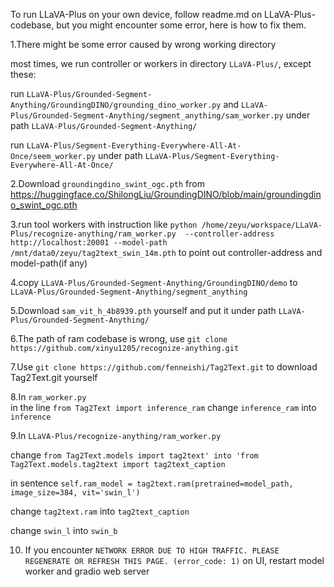 To run LLaVA-Plus on your own device, follow readme.md on LLaVA-Plus-codebase, but you might encounter some error, here is how to fix them.

1.There might be some error caused by wrong working directory

most times, we run controller or workers in directory `LLaVA-Plus/`, except these:

run `LLaVA-Plus/Grounded-Segment-Anything/GroundingDINO/grounding_dino_worker.py` 
and `LLaVA-Plus/Grounded-Segment-Anything/segment_anything/sam_worker.py`
under path `LLaVA-Plus/Grounded-Segment-Anything/`

run `LLaVA-Plus/Segment-Everything-Everywhere-All-At-Once/seem_worker.py`
under path `LLaVA-Plus/Segment-Everything-Everywhere-All-At-Once/`

2.Download `groundingdino_swint_ogc.pth` from https://huggingface.co/ShilongLiu/GroundingDINO/blob/main/groundingdino_swint_ogc.pth 

3.run tool workers with instruction like
`python /home/zeyu/workspace/LLaVA-Plus/recognize-anything/ram_worker.py  --controller-address http://localhost:20001 --model-path  /mnt/data0/zeyu/tag2text_swin_14m.pth`
to point out controller-address and model-path(if any)

4.copy `LLaVA-Plus/Grounded-Segment-Anything/GroundingDINO/demo` to `LLaVA-Plus/Grounded-Segment-Anything/segment_anything`

5.Download `sam_vit_h_4b8939.pth` yourself and put it under path `LLaVA-Plus/Grounded-Segment-Anything/`

6.The path of ram codebase is wrong, use 
`git clone https://github.com/xinyu1205/recognize-anything.git`

7.Use `git clone https://github.com/fenneishi/Tag2Text.git` to download Tag2Text.git yourself

8.In `ram_worker.py`  
in the line
`from Tag2Text import inference_ram`
change `inference_ram` into `inference`

9.In `LLaVA-Plus/recognize-anything/ram_worker.py`

change `from Tag2Text.models import tag2text' into 'from Tag2Text.models.tag2text import tag2text_caption`

in sentence `self.ram_model = tag2text.ram(pretrained=model_path,
                                        image_size=384,
                                        vit='swin_l')`

change `tag2text.ram` into `tag2text_caption`  

change `swin_l` into `swin_b`

10. If you encounter `NETWORK ERROR DUE TO HIGH TRAFFIC. PLEASE REGENERATE OR REFRESH THIS PAGE. (error_code: 1)` on UI, restart model worker and gradio web server

